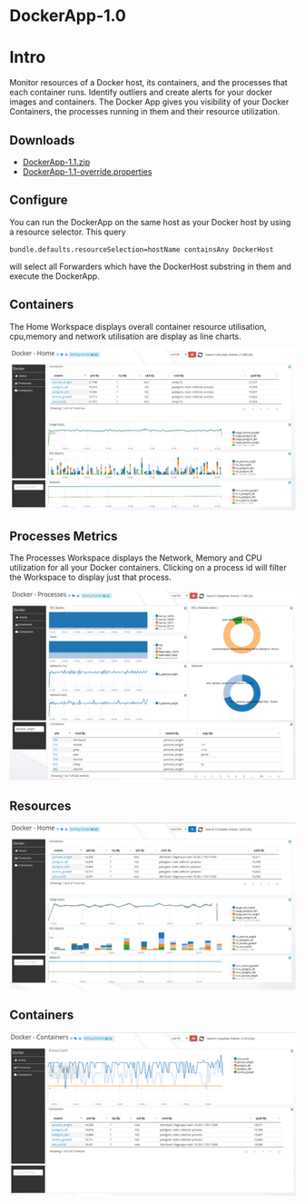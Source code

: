 # DockerApp-1.0

# Intro 

Monitor resources of a  Docker host, its containers, and the processes that each container runs. Identify outliers and create alerts for your docker images and containers. 
The Docker App gives you visibility of your Docker Containers, the processes running in them and their resource utilization. 

## Downloads 

 * [DockerApp-1.1.zip](https://github.com/logscape/DockerApp/raw/master/dist/Docker-1.1.zip)
 * [DockerApp-1.1-override.properties](https://github.com/logscape/dockerapp/raw/master/DockerApp-1.1-override.properties) 

## Configure 

You can run the DockerApp on the same host as your Docker host by using a resource selector. This query 

	bundle.defaults.resourceSelection=hostName containsAny DockerHost 

will select all Forwarders which have the DockerHost substring in them and execute the DockerApp.


## Containers

The Home Workspace displays overall container resource utilisation, cpu,memory and network utilisation are display as line charts. 

 ![](docs/images/dockerapp-home.png)

## Processes Metrics 

The Processes Workspace displays the Network, Memory and CPU utilization for all your Docker containers. Clicking on a process id will filter the Workspace to display just that process. 

 ![](docs/images/dockerapp-processes.png)


## Resources 
 ![](docs/images/dockerapp-resources.png)


## Containers 

 ![](docs/images/dockerapp-containers.png)

